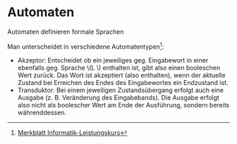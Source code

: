 # Automaten

Automaten definieren formale Sprachen

Man unterscheidet in verschiedene Automatentypen[^robrecht]:

- Akzeptor: Entscheidet ob ein jeweiliges geg. Eingabewort in einer ebenfalls geg. Sprache \\(L \\) enthalten ist,
gibt also einen booleschen Wert zurück. Das Wort ist akzeptiert (also enthalten), wenn der aktuelle Zustand bei
Erreichen des Endes des Eingabewortes ein Endzustand ist.
- Transduktor: Bei einem jeweiligen Zustandsübergang erfolgt auch eine Ausgabe (z. B. Veränderung des Eingabebands). Die Ausgabe erfolgt also nicht als boolescher Wert am Ende der Ausführung, sondern bereits währenddessen.

[^robrecht]: [Merkblatt Informatik-Leistungskurs](https://patrick-robrecht.de/downloads/merkblatt-informatik-leistungskurs.pdf)
